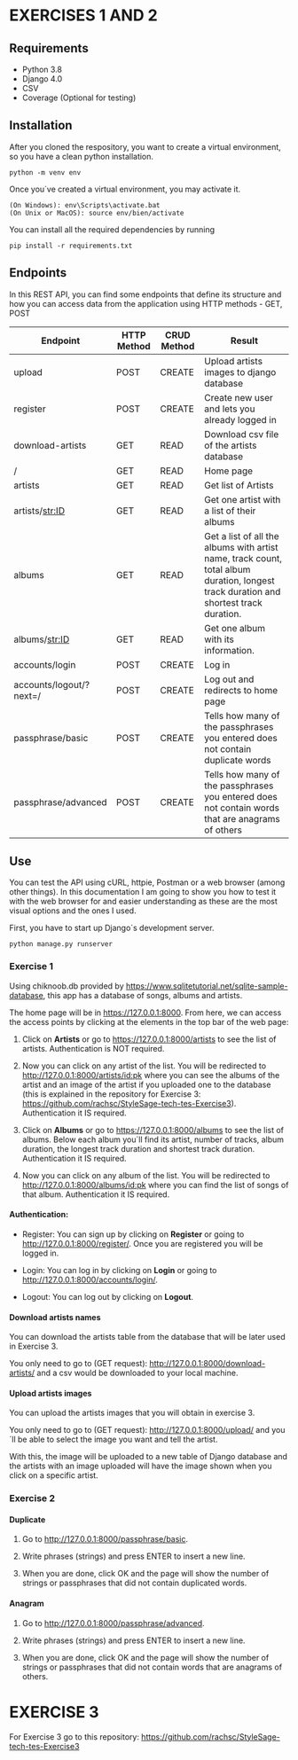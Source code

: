 # EXERCISES 1 AND 2

## Requirements
- Python 3.8
- Django 4.0
- CSV
- Coverage (Optional for testing)

## Installation
After you cloned the respository, you want to create a virtual environment, so you have a clean python installation. 
```
python -m venv env
```
Once you´ve created a virtual environment, you may activate it.
```
(On Windows): env\Scripts\activate.bat
(On Unix or MacOS): source env/bien/activate
```
You can install all the required dependencies by running
```
pip install -r requirements.txt
```

## Endpoints
In this REST API, you can find some endpoints that define its structure and how you can access data from the application using HTTP methods - GET, POST

Endpoint | HTTP Method | CRUD Method | Result
---|---|---|---
upload| POST | CREATE | Upload artists images to django database
register | POST | CREATE | Create new user and lets you already logged in
download-artists | GET | READ | Download csv file of the artists database
/ | GET | READ | Home page
artists | GET | READ | Get list of Artists
artists/<str:ID> | GET | READ | Get one artist with a list of their albums
albums | GET | READ | Get a list of all the albums with artist name, track count, total album duration, longest track duration and shortest track duration.
albums/<str:ID> | GET | READ | Get one album with its information.
accounts/login | POST | CREATE | Log in 
accounts/logout/?next=/ | POST | CREATE | Log out and redirects to home page
passphrase/basic | POST | CREATE | Tells how many of the passphrases you entered does not contain duplicate words
passphrase/advanced| POST | CREATE | Tells how many of the passphrases you entered does not contain words that are anagrams of others


## Use
You can test the API using cURL, httpie, Postman or a web browser (among other things). In this documentation I am going to show you how to test it with the web browser for and easier understanding as these are the most visual options and the ones I used.

First, you have to start up Django´s development server.
```
python manage.py runserver
```

### Exercise 1
Using chiknoob.db provided by https://www.sqlitetutorial.net/sqlite-sample-database, this app has a database of songs, albums and artists.

The home page will be in https://127.0.0.1:8000. From here, we can access the access points by clicking at the elements in the top bar of the web page:

1. Click on **Artists** or go to https://127.0.0.1:8000/artists to see the list of artists. Authentication is NOT required.
   

2. Now you can click on any artist of the list. You will be redirected to http://127.0.0.1:8000/artists/<id:pk> where you can see the albums of the artist and an image of the artist if you uploaded one to the database (this is explained in the repository for Exercise 3: https://github.com/rachsc/StyleSage-tech-tes-Exercise3).
   Authentication it IS required.
   

3. Click on **Albums** or go to https://127.0.0.1:8000/albums to see the list of albums. Below each album you´ll find its artist, number of tracks, album duration, the longest track duration and shortest track duration.
Authentication it IS required.
  
 
4. Now you can click on any album of the list. You will be redirected to http://127.0.0.1:8000/albums/<id:pk> where you can find the list of songs of that album.
Authentication it IS required.
   

#### Authentication:
- Register: You can sign up by clicking on **Register** or going to http://127.0.0.1:8000/register/. Once you are registered you will be logged in.
  

- Login: You can log in by clicking on **Login** or going to http://127.0.0.1:8000/accounts/login/.


- Logout: You can log out by clicking on **Logout**.


#### Download artists names
You can download the artists table from the database that will be later used in Exercise 3.

You only need to go to (GET request): http://127.0.0.1:8000/download-artists/ and a csv would be downloaded to your local machine.

#### Upload artists images
You can upload the artists images that you will obtain in exercise 3.

You only need to go to (GET request): http://127.0.0.1:8000/upload/ and you´ll be able to select the image you want and tell the artist.

With this, the image will be uploaded to a new table of Django database and the artists with an image uploaded will have the image shown when you click on a specific artist.

### Exercise 2
#### Duplicate
1. Go to http://127.0.0.1:8000/passphrase/basic.


2. Write phrases (strings) and press ENTER to insert a new line. 


3. When you are done, click OK and the page will show the number of strings or passphrases that did not contain duplicated words.

#### Anagram
1. Go to http://127.0.0.1:8000/passphrase/advanced.


2. Write phrases (strings) and press ENTER to insert a new line. 


3. When you are done, click OK and the page will show the number of strings or passphrases that did not contain words that are anagrams of others.


# EXERCISE 3

For Exercise 3 go to this repository: https://github.com/rachsc/StyleSage-tech-tes-Exercise3